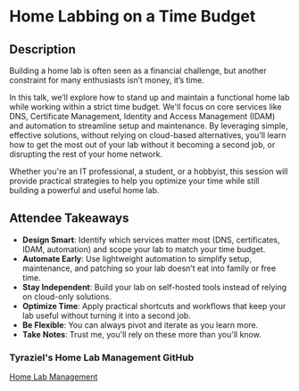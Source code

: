 # Home Labbing on a Time Budget

## Description

Building a home lab is often seen as a financial challenge, but another constraint for many enthusiasts isn’t money, it’s time.

In this talk, we’ll explore how to stand up and maintain a functional home lab while working within a strict time budget. We'll focus on core services like DNS, Certificate Management, Identity and Access Management (IDAM) and automation to streamline setup and maintenance. By leveraging simple, effective solutions, without relying on cloud-based alternatives, you’ll learn how to get the most out of your lab without it becoming a second job, or disrupting the rest of your home network.

Whether you're an IT professional, a student, or a hobbyist, this session will provide practical strategies to help you optimize your time while still building a powerful and useful home lab.

## Attendee Takeaways

* **Design Smart**: Identify which services matter most (DNS, certificates, IDAM, automation) and scope your lab to match your time budget.
* **Automate Early**: Use lightweight automation to simplify setup, maintenance, and patching so your lab doesn’t eat into family or free time.
* **Stay Independent**: Build your lab on self-hosted tools instead of relying on cloud-only solutions.
* **Optimize Time**: Apply practical shortcuts and workflows that keep your lab useful without turning it into a second job.
* **Be Flexible**: You can always pivot and iterate as you learn more.
* **Take Notes**: Trust me, you'll rely on these more than you'll know.

### Tyraziel's Home Lab Management GitHub

[Home Lab Management](https://github.com/tyraziel/home-lab-management)
